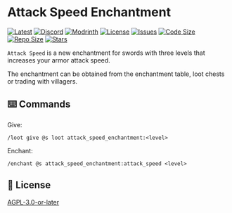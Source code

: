 # Attack Speed Enchantment

[![Latest](https://img.shields.io/github/v/release/lullaby6/attack-speed-enchantment-data-pack?color=blueviolet&logo=github)](https://github.com/lullaby6/attack-speed-enchantment-data-pack/releases)
[![Discord](https://img.shields.io/discord/1327308441324097681?label=discord&color=blue&logo=discord)](https://discord.gg/5UdcDa5xNC)
[![Modrinth](https://img.shields.io/modrinth/dt/attack-speed-enchantment-data-pack?label=modrinth&logo=modrinth)](https://modrinth.com/datapack/attack-speed-enchantment)
[![License](https://img.shields.io/github/license/lullaby6/attack-speed-enchantment-data-pack)](https://github.com/lullaby6/attack-speed-enchantment-data-pack/blob/main/LICENSE)
[![Issues](https://img.shields.io/github/issues/lullaby6/attack-speed-enchantment-data-pack?color=orange&logo=github)](https://github.com/lullaby6/attack-speed-enchantment-data-pack/issues)
[![Code Size](https://img.shields.io/github/languages/code-size/lullaby6/attack-speed-enchantment-data-pack?color=purple&logoColor=white)](https://github.com/lullaby6/attack-speed-enchantment-data-pack)
[![Repo Size](https://img.shields.io/github/repo-size/lullaby6/attack-speed-enchantment-data-pack?logo=dropbox&color=red)](https://github.com/lullaby6/attack-speed-enchantment-data-pack)
[![Stars](https://img.shields.io/github/stars/lullaby6/attack-speed-enchantment-data-pack?logo=github&color=yellow)](https://github.com/lullaby6/attack-speed-enchantment-data-pack/stargazers)

`Attack Speed` is a new enchantment for swords with three levels that increases your armor attack speed.

The enchantment can be obtained from the enchantment table, loot chests or trading with villagers.

## ⌨️ Commands

Give:

```mcfunction
/loot give @s loot attack_speed_enchantment:<level>
```

Enchant:

```mcfunction
/enchant @s attack_speed_enchantment:attack_speed <level>
```

## 🪪 License

[AGPL-3.0-or-later](https://github.com/lullaby6/attack-speed-enchantment-data-pack/blob/main/LICENSE)